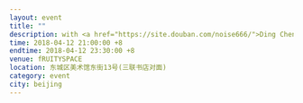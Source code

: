 ```yaml
---
layout: event
title: ""
description: with <a href="https://site.douban.com/noise666/">Ding Chenchen</a>, <a href="https://site.douban.com/petface">Li Yan</a>
time: 2018-04-12 21:00:00 +8
endtime: 2018-04-12 23:30:00 +8
venue: fRUITYSPACE
location: 东城区美术馆东街13号(三联书店对面)
category: event
city: beijing
---
```

